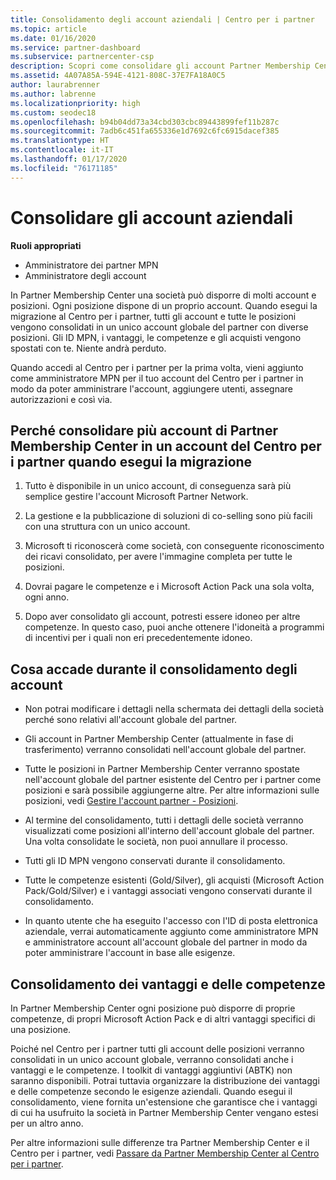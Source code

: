 ```yaml
---
title: Consolidamento degli account aziendali | Centro per i partner
ms.topic: article
ms.date: 01/16/2020
ms.service: partner-dashboard
ms.subservice: partnercenter-csp
description: Scopri come consolidare gli account Partner Membership Center (PMC) in un unico account nel Centro per i partner. Questa operazione viene effettuata quando esegui la migrazione da PMC al Centro per i partner.
ms.assetid: 4A07A85A-594E-4121-808C-37E7FA18A0C5
author: laurabrenner
ms.author: labrenne
ms.localizationpriority: high
ms.custom: seodec18
ms.openlocfilehash: b94b04dd73a34cbd303cbc89443899fef11b287c
ms.sourcegitcommit: 7adb6c451fa655336e1d7692c6fc6915dacef385
ms.translationtype: HT
ms.contentlocale: it-IT
ms.lasthandoff: 01/17/2020
ms.locfileid: "76171185"
---
```

# <a name="consolidate-your-company-accounts"></a>Consolidare gli account aziendali

**Ruoli appropriati**

- Amministratore dei partner MPN
- Amministratore degli account

In Partner Membership Center una società può disporre di molti account e posizioni. Ogni posizione dispone di un proprio account. Quando esegui la migrazione al Centro per i partner, tutti gli account e tutte le posizioni vengono consolidati in un unico account globale del partner con diverse posizioni. Gli ID MPN, i vantaggi, le competenze e gli acquisti vengono spostati con te. Niente andrà perduto. 

Quando accedi al Centro per i partner per la prima volta, vieni aggiunto come amministratore MPN per il tuo account del Centro per i partner in modo da poter amministrare l'account, aggiungere utenti, assegnare autorizzazioni e così via. 

## <a name="why-should-you-consolidate-your-multiple-accounts-in-pmc-into-one-account-in-partner-center-when-you-migrate"></a>Perché consolidare più account di Partner Membership Center in un account del Centro per i partner quando esegui la migrazione

1. Tutto è disponibile in un unico account, di conseguenza sarà più semplice gestire l'account Microsoft Partner Network.

2. La gestione e la pubblicazione di soluzioni di co-selling sono più facili con una struttura con un unico account.

3. Microsoft ti riconoscerà come società, con conseguente riconoscimento dei ricavi consolidato, per avere l'immagine completa per tutte le posizioni.  

4. Dovrai pagare le competenze e i Microsoft Action Pack una sola volta, ogni anno.

5. Dopo aver consolidato gli account, potresti essere idoneo per altre competenze. In questo caso, puoi anche ottenere l'idoneità a programmi di incentivi per i quali non eri precedentemente idoneo.


## <a name="what-happens-during-consolidation-of-accounts"></a>Cosa accade durante il consolidamento degli account

- Non potrai modificare i dettagli nella schermata dei dettagli della società perché sono relativi all'account globale del partner. 

- Gli account in Partner Membership Center (attualmente in fase di trasferimento) verranno consolidati nell'account globale del partner. 

- Tutte le posizioni in Partner Membership Center verranno spostate nell'account globale del partner esistente del Centro per i partner come posizioni e sarà possibile aggiungerne altre. Per altre informazioni sulle posizioni, vedi [Gestire l'account partner - Posizioni](manage-locations.md).

- Al termine del consolidamento, tutti i dettagli delle società verranno visualizzati come posizioni all'interno dell'account globale del partner. Una volta consolidate le società, non puoi annullare il processo.

- Tutti gli ID MPN vengono conservati durante il consolidamento.

- Tutte le competenze esistenti (Gold/Silver), gli acquisti (Microsoft Action Pack/Gold/Silver) e i vantaggi associati vengono conservati durante il consolidamento.

- In quanto utente che ha eseguito l'accesso con l'ID di posta elettronica aziendale, verrai automaticamente aggiunto come amministratore MPN e amministratore account all'account globale del partner in modo da poter amministrare l'account in base alle esigenze. 


## <a name="consolidating-your-benefits-and-competencies"></a>Consolidamento dei vantaggi e delle competenze

In Partner Membership Center ogni posizione può disporre di proprie competenze, di propri Microsoft Action Pack e di altri vantaggi specifici di una posizione.

Poiché nel Centro per i partner tutti gli account delle posizioni verranno consolidati in un unico account globale, verranno consolidati anche i vantaggi e le competenze. I toolkit di vantaggi aggiuntivi (ABTK) non saranno disponibili. Potrai tuttavia organizzare la distribuzione dei vantaggi e delle competenze secondo le esigenze aziendali. Quando esegui il consolidamento, viene fornita un'estensione che garantisce che i vantaggi di cui ha usufruito la società in Partner Membership Center vengano estesi per un altro anno.

Per altre informazioni sulle differenze tra Partner Membership Center e il Centro per i partner, vedi [Passare da Partner Membership Center al Centro per i partner](guide-to-migration.md).

